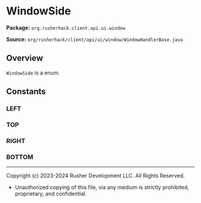 # WindowSide

**Package:** `org.rusherhack.client.api.ui.window`

**Source:** `org/rusherhack/client/api/ui/window/WindowHandlerBase.java`

## Overview

`WindowSide` is a enum.

## Constants

### LEFT

### TOP

### RIGHT

### BOTTOM

---

Copyright (c) 2023-2024 Rusher Development LLC. All Rights Reserved.
* Unauthorized copying of this file, via any medium is strictly prohibited, proprietary, and confidential.
